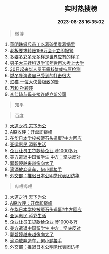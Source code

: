 <div align="center"><h2>实时热搜榜</h2><h4>2023-08-28 16:35:02</h4></div>

> 微博  

1. [董明珠怒斥员工吃着碗里看着锅里](https://s.weibo.com/weibo?q=%23%E8%91%A3%E6%98%8E%E7%8F%A0%E6%80%92%E6%96%A5%E5%91%98%E5%B7%A5%E5%90%83%E7%9D%80%E7%A2%97%E9%87%8C%E7%9C%8B%E7%9D%80%E9%94%85%E9%87%8C%23&t=31&band_rank=1&Refer=top)<br />
2. [老板要求转账198万会计立即报警](https://s.weibo.com/weibo?q=%23%E8%80%81%E6%9D%BF%E8%A6%81%E6%B1%82%E8%BD%AC%E8%B4%A6198%E4%B8%87%E4%BC%9A%E8%AE%A1%E7%AB%8B%E5%8D%B3%E6%8A%A5%E8%AD%A6%23&t=31&band_rank=2&Refer=top)<br />
3. [多姿多彩多元多样是世界应有的样子](https://s.weibo.com/weibo?q=%23%E5%A4%9A%E5%A7%BF%E5%A4%9A%E5%BD%A9%E5%A4%9A%E5%85%83%E5%A4%9A%E6%A0%B7%E6%98%AF%E4%B8%96%E7%95%8C%E5%BA%94%E6%9C%89%E7%9A%84%E6%A0%B7%E5%AD%90%23&t=31&band_rank=3&Refer=top)<br />
4. [男子大三挂科退学10年后再次考上大学](https://s.weibo.com/weibo?q=%23%E7%94%B7%E5%AD%90%E5%A4%A7%E4%B8%89%E6%8C%82%E7%A7%91%E9%80%80%E5%AD%A610%E5%B9%B4%E5%90%8E%E5%86%8D%E6%AC%A1%E8%80%83%E4%B8%8A%E5%A4%A7%E5%AD%A6%23&t=31&band_rank=4&Refer=top)<br />
5. [30日起来华人员无需核酸或抗原检测](https://s.weibo.com/weibo?q=%2330%E6%97%A5%E8%B5%B7%E6%9D%A5%E5%8D%8E%E4%BA%BA%E5%91%98%E6%97%A0%E9%9C%80%E6%A0%B8%E9%85%B8%E6%88%96%E6%8A%97%E5%8E%9F%E6%A3%80%E6%B5%8B%23&t=31&band_rank=5&Refer=top)<br />
6. [燃冬导演说自己受到的打击很大](https://s.weibo.com/weibo?q=%23%E7%87%83%E5%86%AC%E5%AF%BC%E6%BC%94%E8%AF%B4%E8%87%AA%E5%B7%B1%E5%8F%97%E5%88%B0%E7%9A%84%E6%89%93%E5%87%BB%E5%BE%88%E5%A4%A7%23&t=31&band_rank=6&Refer=top)<br />
7. [虹猫 一位大侠最极致的爱](https://s.weibo.com/weibo?q=%E8%99%B9%E7%8C%AB%20%E4%B8%80%E4%BD%8D%E5%A4%A7%E4%BE%A0%E6%9C%80%E6%9E%81%E8%87%B4%E7%9A%84%E7%88%B1&t=31&band_rank=7&Refer=top)<br />
8. [万和 孙颖莎](https://s.weibo.com/weibo?q=%E4%B8%87%E5%92%8C%20%E5%AD%99%E9%A2%96%E8%8E%8E&t=31&band_rank=8&Refer=top)<br />
9. [李佳琦与母亲接连成立新公司](https://s.weibo.com/weibo?q=%23%E6%9D%8E%E4%BD%B3%E7%90%A6%E4%B8%8E%E6%AF%8D%E4%BA%B2%E6%8E%A5%E8%BF%9E%E6%88%90%E7%AB%8B%E6%96%B0%E5%85%AC%E5%8F%B8%23&t=31&band_rank=9&Refer=top)<br />

> 知乎  


> 百度  

1. [大道之行 天下为公](https://www.baidu.com/s?wd=%E5%A4%A7%E9%81%93%E4%B9%8B%E8%A1%8C+%E5%A4%A9%E4%B8%8B%E4%B8%BA%E5%85%AC&sa=fyb_news&rsv_dl=fyb_news)<br />
2. [A股收评：开盘即巅峰](https://www.baidu.com/s?wd=A%E8%82%A1%E6%94%B6%E8%AF%84%EF%BC%9A%E5%BC%80%E7%9B%98%E5%8D%B3%E5%B7%85%E5%B3%B0&sa=fyb_news&rsv_dl=fyb_news)<br />
3. [在华日本学校被砸石头鸡蛋?中方回应](https://www.baidu.com/s?wd=%E5%9C%A8%E5%8D%8E%E6%97%A5%E6%9C%AC%E5%AD%A6%E6%A0%A1%E8%A2%AB%E7%A0%B8%E7%9F%B3%E5%A4%B4%E9%B8%A1%E8%9B%8B%3F%E4%B8%AD%E6%96%B9%E5%9B%9E%E5%BA%94&sa=fyb_news&rsv_dl=fyb_news)<br />
4. [亚运惠民 添彩生活](https://www.baidu.com/s?wd=%E4%BA%9A%E8%BF%90%E6%83%A0%E6%B0%91+%E6%B7%BB%E5%BD%A9%E7%94%9F%E6%B4%BB&sa=fyb_news&rsv_dl=fyb_news)<br />
5. [企业让员工贷款给企业 涉1000多万](https://www.baidu.com/s?wd=%E4%BC%81%E4%B8%9A%E8%AE%A9%E5%91%98%E5%B7%A5%E8%B4%B7%E6%AC%BE%E7%BB%99%E4%BC%81%E4%B8%9A+%E6%B6%891000%E5%A4%9A%E4%B8%87&sa=fyb_news&rsv_dl=fyb_news)<br />
6. [美方遣返中国留学生 中方：坚决反对](https://www.baidu.com/s?wd=%E7%BE%8E%E6%96%B9%E9%81%A3%E8%BF%94%E4%B8%AD%E5%9B%BD%E7%95%99%E5%AD%A6%E7%94%9F+%E4%B8%AD%E6%96%B9%EF%BC%9A%E5%9D%9A%E5%86%B3%E5%8F%8D%E5%AF%B9&sa=fyb_news&rsv_dl=fyb_news)<br />
7. [郭碧婷越来越像向太了](https://www.baidu.com/s?wd=%E9%83%AD%E7%A2%A7%E5%A9%B7%E8%B6%8A%E6%9D%A5%E8%B6%8A%E5%83%8F%E5%90%91%E5%A4%AA%E4%BA%86&sa=fyb_news&rsv_dl=fyb_news)<br />
8. [滴滴放弃造车，何小鹏接手](https://www.baidu.com/s?wd=%E6%BB%B4%E6%BB%B4%E6%94%BE%E5%BC%83%E9%80%A0%E8%BD%A6%EF%BC%8C%E4%BD%95%E5%B0%8F%E9%B9%8F%E6%8E%A5%E6%89%8B&sa=fyb_news&rsv_dl=fyb_news)<br />
9. [外交部：推迟日本公明党代表团访华](https://www.baidu.com/s?wd=%E5%A4%96%E4%BA%A4%E9%83%A8%EF%BC%9A%E6%8E%A8%E8%BF%9F%E6%97%A5%E6%9C%AC%E5%85%AC%E6%98%8E%E5%85%9A%E4%BB%A3%E8%A1%A8%E5%9B%A2%E8%AE%BF%E5%8D%8E&sa=fyb_news&rsv_dl=fyb_news)<br />

> 哔哩哔哩  

1. [大道之行 天下为公](https://www.baidu.com/s?wd=%E5%A4%A7%E9%81%93%E4%B9%8B%E8%A1%8C+%E5%A4%A9%E4%B8%8B%E4%B8%BA%E5%85%AC&sa=fyb_news&rsv_dl=fyb_news)<br />
2. [A股收评：开盘即巅峰](https://www.baidu.com/s?wd=A%E8%82%A1%E6%94%B6%E8%AF%84%EF%BC%9A%E5%BC%80%E7%9B%98%E5%8D%B3%E5%B7%85%E5%B3%B0&sa=fyb_news&rsv_dl=fyb_news)<br />
3. [在华日本学校被砸石头鸡蛋?中方回应](https://www.baidu.com/s?wd=%E5%9C%A8%E5%8D%8E%E6%97%A5%E6%9C%AC%E5%AD%A6%E6%A0%A1%E8%A2%AB%E7%A0%B8%E7%9F%B3%E5%A4%B4%E9%B8%A1%E8%9B%8B%3F%E4%B8%AD%E6%96%B9%E5%9B%9E%E5%BA%94&sa=fyb_news&rsv_dl=fyb_news)<br />
4. [亚运惠民 添彩生活](https://www.baidu.com/s?wd=%E4%BA%9A%E8%BF%90%E6%83%A0%E6%B0%91+%E6%B7%BB%E5%BD%A9%E7%94%9F%E6%B4%BB&sa=fyb_news&rsv_dl=fyb_news)<br />
5. [企业让员工贷款给企业 涉1000多万](https://www.baidu.com/s?wd=%E4%BC%81%E4%B8%9A%E8%AE%A9%E5%91%98%E5%B7%A5%E8%B4%B7%E6%AC%BE%E7%BB%99%E4%BC%81%E4%B8%9A+%E6%B6%891000%E5%A4%9A%E4%B8%87&sa=fyb_news&rsv_dl=fyb_news)<br />
6. [美方遣返中国留学生 中方：坚决反对](https://www.baidu.com/s?wd=%E7%BE%8E%E6%96%B9%E9%81%A3%E8%BF%94%E4%B8%AD%E5%9B%BD%E7%95%99%E5%AD%A6%E7%94%9F+%E4%B8%AD%E6%96%B9%EF%BC%9A%E5%9D%9A%E5%86%B3%E5%8F%8D%E5%AF%B9&sa=fyb_news&rsv_dl=fyb_news)<br />
7. [郭碧婷越来越像向太了](https://www.baidu.com/s?wd=%E9%83%AD%E7%A2%A7%E5%A9%B7%E8%B6%8A%E6%9D%A5%E8%B6%8A%E5%83%8F%E5%90%91%E5%A4%AA%E4%BA%86&sa=fyb_news&rsv_dl=fyb_news)<br />
8. [滴滴放弃造车，何小鹏接手](https://www.baidu.com/s?wd=%E6%BB%B4%E6%BB%B4%E6%94%BE%E5%BC%83%E9%80%A0%E8%BD%A6%EF%BC%8C%E4%BD%95%E5%B0%8F%E9%B9%8F%E6%8E%A5%E6%89%8B&sa=fyb_news&rsv_dl=fyb_news)<br />
9. [外交部：推迟日本公明党代表团访华](https://www.baidu.com/s?wd=%E5%A4%96%E4%BA%A4%E9%83%A8%EF%BC%9A%E6%8E%A8%E8%BF%9F%E6%97%A5%E6%9C%AC%E5%85%AC%E6%98%8E%E5%85%9A%E4%BB%A3%E8%A1%A8%E5%9B%A2%E8%AE%BF%E5%8D%8E&sa=fyb_news&rsv_dl=fyb_news)<br />
